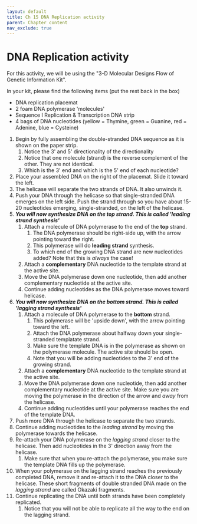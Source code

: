 ```yaml
---
layout: default
title: Ch 15 DNA Replication activity
parent: Chapter content
nav_exclude: true
---
```



# DNA Replication activity

For this activity, we will be using the "3-D Molecular Designs Flow of Genetic Information Kit".

In your kit, please find the following items (put the rest back in the box)
* DNA replication placemat
* 2 foam DNA polymerase 'molecules'
* Sequence I Replication & Transcription DNA strip
* 4 bags of DNA nucleotides (yellow = Thymine, green = Guanine, red = Adenine, blue = Cysteine)

1. Begin by fully assembling the double-stranded DNA sequence as it is shown on the paper strip.
    1. Notice the 3' and 5' directionality of the directionality
    1. Notice that one molecule (strand) is the reverse complement of the other. They are not identical.
    1. Which is the 3' end and which is the 5' end of each nucleotide?
1. Place your assembled DNA on the right of the placemat. Slide it toward the left.
1. The helicase will separate the two strands of DNA. It also unwinds it.
1. Push your DNA through the helicase so that single-stranded DNA emerges on the left side. Push the strand through so you have about 15-20 nucleotides emerging, single-stranded, on the left of the helicase.
1. ***You will now synthesize DNA on the top strand. This is called 'leading strand synthesis'***
    1. Attach a molecule of DNA polymerase to the end of the **top** strand.
        1. The DNA polymerase should be right-side up, with the arrow pointing toward the right.
        1. This polymerase will do **leading strand** synthesis.
        1. To which end of the growing DNA strand are new nucleotides added? Note that this is *always* the case!
    1. Attach a **complementary** DNA nucleotide to the template strand at the active site.
    1. Move the DNA polymerase down one nucleotide, then add another complementary nucleotide at the active site.
    1. Continue adding nucleotides as the DNA polymerase moves toward helicase.
1. ***You will now synthesize DNA on the bottom strand. This is called 'lagging strand synthesis'***
    1. Attach a molecule of DNA polymerase to the **bottom** strand.
        1. This polymerase will be 'upside down', with the arrow pointing toward the left.
        1. Attach the DNA polymerase about halfway down your single-stranded templatate strand.
        1. Make sure the template DNA is in the polymerase as shown on the polymerase molecule. The active site should be open.
        1. Note that you will be adding nucleotides to the 3' end of the growing strand.
    1. Attach a **complementary** DNA nucleotide to the template strand at the active site.
    1. Move the DNA polymerase down one nucleotide, then add another complementary nucleotide at the active site. Make sure you are moving the polymerase in the direction of the arrow and *away* from the helicase.
    1. Continue adding nucleotides until your polymerase reaches the end of the template DNA.
1. Push more DNA through the helicase to separate the two strands.
1. Continue adding nucleotides to the *leading strand* by moving the polymerase towards the helicase.
1. Re-attach your DNA polymerase on the *lagging strand* closer to the helicase. Then add nucleotides in the 3' direction away from the helicase.
    1. Make sure that when you re-attach the polymerase, you make sure the template DNA fills up the polymerase.
1. When your polymerase on the lagging strand reaches the previously completed DNA, remove it and re-attach it to the DNA closer to the helicase. These short fragments of double stranded DNA made on the *lagging strand* are called Okazaki fragments.
1. Continue replicating the DNA until both strands have been completely replicated.
    1. Notice that you will not be able to replicate all the way to the end on the lagging strand. 

